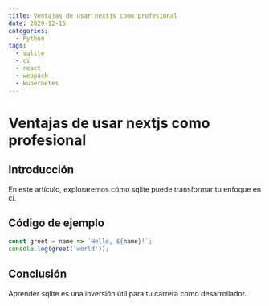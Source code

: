 ```yaml
---
title: Ventajas de usar nextjs como profesional
date: 2029-12-15
categories:
  - Python
tags:
  - sqlite
  - ci
  - react
  - webpack
  - kubernetes
---
```


# Ventajas de usar nextjs como profesional

## Introducción

En este artículo, exploraremos cómo sqlite puede transformar tu enfoque en ci.

## Código de ejemplo

```javascript
const greet = name => `Hello, ${name}!`;
console.log(greet('world'));
```

## Conclusión

Aprender sqlite es una inversión útil para tu carrera como desarrollador.